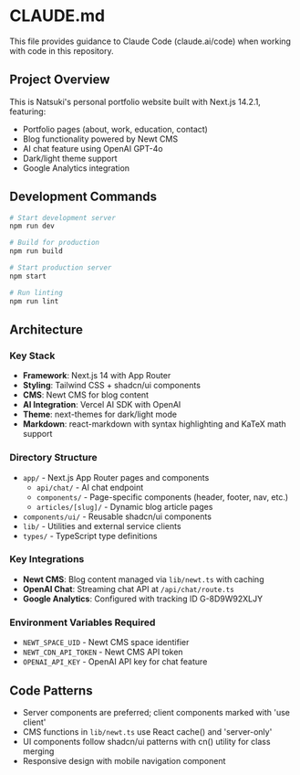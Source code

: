 # CLAUDE.md

This file provides guidance to Claude Code (claude.ai/code) when working with code in this repository.

## Project Overview

This is Natsuki's personal portfolio website built with Next.js 14.2.1, featuring:
- Portfolio pages (about, work, education, contact)
- Blog functionality powered by Newt CMS
- AI chat feature using OpenAI GPT-4o
- Dark/light theme support
- Google Analytics integration

## Development Commands

```bash
# Start development server
npm run dev

# Build for production
npm run build

# Start production server
npm start

# Run linting
npm run lint
```

## Architecture

### Key Stack
- **Framework**: Next.js 14 with App Router
- **Styling**: Tailwind CSS + shadcn/ui components
- **CMS**: Newt CMS for blog content
- **AI Integration**: Vercel AI SDK with OpenAI
- **Theme**: next-themes for dark/light mode
- **Markdown**: react-markdown with syntax highlighting and KaTeX math support

### Directory Structure
- `app/` - Next.js App Router pages and components
  - `api/chat/` - AI chat endpoint
  - `components/` - Page-specific components (header, footer, nav, etc.)
  - `articles/[slug]/` - Dynamic blog article pages
- `components/ui/` - Reusable shadcn/ui components
- `lib/` - Utilities and external service clients
- `types/` - TypeScript type definitions

### Key Integrations
- **Newt CMS**: Blog content managed via `lib/newt.ts` with caching
- **OpenAI Chat**: Streaming chat API at `/api/chat/route.ts`
- **Google Analytics**: Configured with tracking ID G-8D9W92XLJY

### Environment Variables Required
- `NEWT_SPACE_UID` - Newt CMS space identifier
- `NEWT_CDN_API_TOKEN` - Newt CMS API token
- `OPENAI_API_KEY` - OpenAI API key for chat feature

## Code Patterns

- Server components are preferred; client components marked with 'use client'
- CMS functions in `lib/newt.ts` use React cache() and 'server-only'
- UI components follow shadcn/ui patterns with cn() utility for class merging
- Responsive design with mobile navigation component